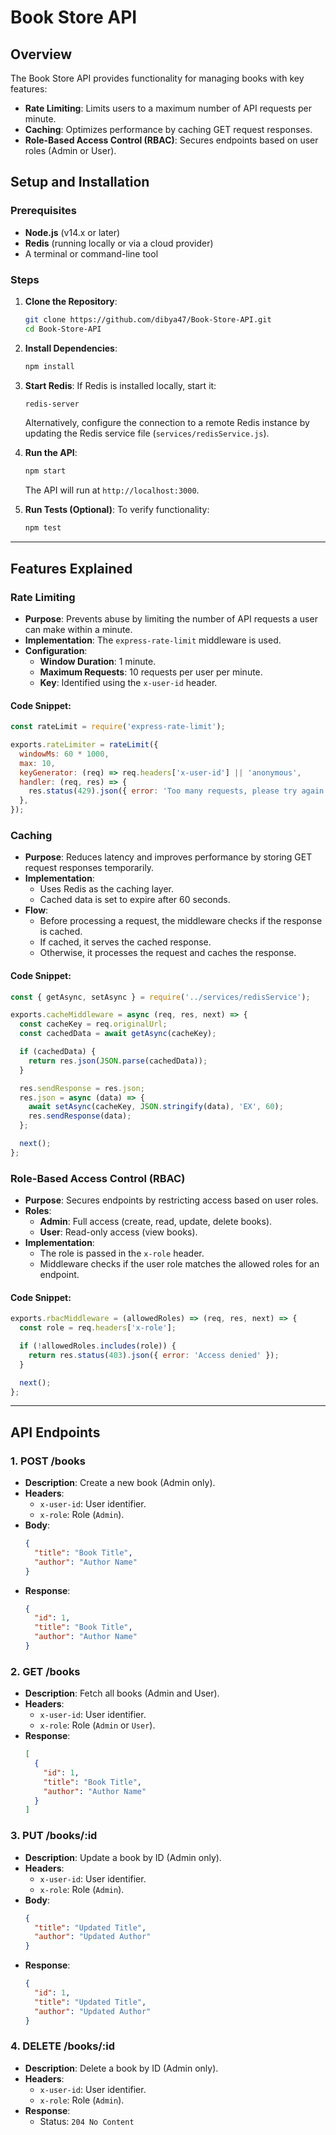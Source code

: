# Book Store API

## Overview
The Book Store API provides functionality for managing books with key features:
- **Rate Limiting**: Limits users to a maximum number of API requests per minute.
- **Caching**: Optimizes performance by caching GET request responses.
- **Role-Based Access Control (RBAC)**: Secures endpoints based on user roles (Admin or User).

## Setup and Installation

### Prerequisites
- **Node.js** (v14.x or later)
- **Redis** (running locally or via a cloud provider)
- A terminal or command-line tool

### Steps

1. **Clone the Repository**:
   ```bash
   git clone https://github.com/dibya47/Book-Store-API.git
   cd Book-Store-API
   ```

2. **Install Dependencies**:
   ```bash
   npm install
   ```

3. **Start Redis**:
   If Redis is installed locally, start it:
   ```bash
   redis-server
   ```

   Alternatively, configure the connection to a remote Redis instance by updating the Redis service file (`services/redisService.js`).

4. **Run the API**:
   ```bash
   npm start
   ```

   The API will run at `http://localhost:3000`.

5. **Run Tests (Optional)**:
   To verify functionality:
   ```bash
   npm test
   ```

---

## Features Explained

### Rate Limiting
- **Purpose**: Prevents abuse by limiting the number of API requests a user can make within a minute.
- **Implementation**: The `express-rate-limit` middleware is used.
- **Configuration**:
  - **Window Duration**: 1 minute.
  - **Maximum Requests**: 10 requests per user per minute.
  - **Key**: Identified using the `x-user-id` header.

#### Code Snippet:
```javascript
const rateLimit = require('express-rate-limit');

exports.rateLimiter = rateLimit({
  windowMs: 60 * 1000, 
  max: 10, 
  keyGenerator: (req) => req.headers['x-user-id'] || 'anonymous',
  handler: (req, res) => {
    res.status(429).json({ error: 'Too many requests, please try again later.' });
  },
});
```

### Caching
- **Purpose**: Reduces latency and improves performance by storing GET request responses temporarily.
- **Implementation**:
  - Uses Redis as the caching layer.
  - Cached data is set to expire after 60 seconds.
- **Flow**:
  - Before processing a request, the middleware checks if the response is cached.
  - If cached, it serves the cached response.
  - Otherwise, it processes the request and caches the response.

#### Code Snippet:
```javascript
const { getAsync, setAsync } = require('../services/redisService');

exports.cacheMiddleware = async (req, res, next) => {
  const cacheKey = req.originalUrl;
  const cachedData = await getAsync(cacheKey);

  if (cachedData) {
    return res.json(JSON.parse(cachedData));
  }

  res.sendResponse = res.json;
  res.json = async (data) => {
    await setAsync(cacheKey, JSON.stringify(data), 'EX', 60); 
    res.sendResponse(data);
  };

  next();
};
```

### Role-Based Access Control (RBAC)
- **Purpose**: Secures endpoints by restricting access based on user roles.
- **Roles**:
  - **Admin**: Full access (create, read, update, delete books).
  - **User**: Read-only access (view books).
- **Implementation**:
  - The role is passed in the `x-role` header.
  - Middleware checks if the user role matches the allowed roles for an endpoint.

#### Code Snippet:
```javascript
exports.rbacMiddleware = (allowedRoles) => (req, res, next) => {
  const role = req.headers['x-role'];

  if (!allowedRoles.includes(role)) {
    return res.status(403).json({ error: 'Access denied' });
  }

  next();
};
```

---

## API Endpoints

### 1. **POST /books**
- **Description**: Create a new book (Admin only).
- **Headers**:
  - `x-user-id`: User identifier.
  - `x-role`: Role (`Admin`).
- **Body**:
  ```json
  {
    "title": "Book Title",
    "author": "Author Name"
  }
  ```
- **Response**:
  ```json
  {
    "id": 1,
    "title": "Book Title",
    "author": "Author Name"
  }
  ```

### 2. **GET /books**
- **Description**: Fetch all books (Admin and User).
- **Headers**:
  - `x-user-id`: User identifier.
  - `x-role`: Role (`Admin` or `User`).
- **Response**:
  ```json
  [
    {
      "id": 1,
      "title": "Book Title",
      "author": "Author Name"
    }
  ]
  ```

### 3. **PUT /books/:id**
- **Description**: Update a book by ID (Admin only).
- **Headers**:
  - `x-user-id`: User identifier.
  - `x-role`: Role (`Admin`).
- **Body**:
  ```json
  {
    "title": "Updated Title",
    "author": "Updated Author"
  }
  ```
- **Response**:
  ```json
  {
    "id": 1,
    "title": "Updated Title",
    "author": "Updated Author"
  }
  ```

### 4. **DELETE /books/:id**
- **Description**: Delete a book by ID (Admin only).
- **Headers**:
  - `x-user-id`: User identifier.
  - `x-role`: Role (`Admin`).
- **Response**:
  - Status: `204 No Content`
